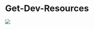 # Get-Dev-Resources

<img src="https://github.com/Ishaan28malik/Get-Dev-Resources/blob/main/src/assets/github-globe.gif" />
